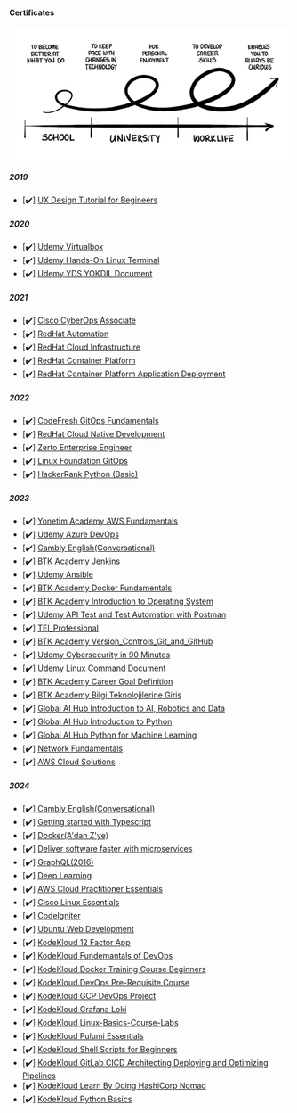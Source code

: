 #### Certificates

![Learner](/images/Lifelong_learning.jpg)

##### 2019

- [✔️] [UX Design Tutorial for Begineers](/2019/UX_Design_Tutorial_for_Beginners.pdf)


##### 2020 

- [✔️] [Udemy Virtualbox](/2020/VirtualBox_with_virtual_machine.pdf)
- [✔️] [Udemy Hands-On Linux Terminal](/2020/Hands-On-Linux-Terminal.pdf)
- [✔️] [Udemy YDS YOKDIL Document](/2020/yds.pdf)

##### 2021 

- [✔️] [Cisco CyberOps Associate](/2021/Cisco_CyberOps_Associate.pdf)
- [✔️] [RedHat Automation](/2021/RedHat_Automation.pdf)
- [✔️] [RedHat Cloud Infrastructure](/2021/RedHat_Cloud_Infrastructure.pdf)
- [✔️] [RedHat Container Platform](/2021/RedHat_Container_Platform.pdf)
- [✔️] [RedHat Container Platform Application Deployment](/2021/RedHat_Container_Platform_Application_Deployment.pdf)

##### 2022

- [✔️] [CodeFresh GitOps Fundamentals](/2022/CodeFresh_GitOps_Fundamentals.pdf)
- [✔️] [RedHat Cloud Native Development](/2022/RedHat_Cloud-Native_Development.pdf)
- [✔️] [Zerto Enterprise Engineer](/2022/RedHat_Cloud_Infrastructure.pdf)
- [✔️] [Linux Foundation GitOps](/2022/LinuxFoundation_GitOps.pdf)
- [✔️] [HackerRank Python (Basic)](/2022/python_basic_certificate.pdf)
  
##### 2023

- [✔️] [Yonetim Academy AWS Fundamentals](/2023/AWS_Foundational_Level_Cloud_Practitioner_Essentials.pdf)
- [✔️] [Udemy Azure DevOps](/2023/Azure_DevOps.pdf)
- [✔️] [Cambly English(Conversational)](/2023/Cambly_Certificate.pdf)
- [✔️] [BTK Academy Jenkins](/2023/DevOps_Solutions_(Jenkins)_Certificates.pdf)
- [✔️] [Udemy Ansible](/2023/DevOps-Ansible-Zero-to-Hero.pdf)
- [✔️] [BTK Academy Docker Fundamentals](/2023/Docker_Fundamentals_Certificates.pdf)
- [✔️] [BTK Academy Introduction to Operating System](/2023/Introduction_to_Operating_System_Certificates.pdf)
- [✔️] [Udemy API Test and Test Automation with Postman](/2023/Postman_ile_API_(Arayuz)_Testi_ve_Test_Otomasyonu.pdf)
- [✔️] [TEI_Professional](/2023/TEI_Professional.jpg)
- [✔️] [BTK Academy Version_Controls_Git_and_GitHub](/2023/Version_Controls_Git_and_GitHub.pdf)
- [✔️] [Udemy Cybersecurity in 90 Minutes](/2023/Cybersecurity_in_90Minutes.pdf)
- [✔️] [Udemy Linux Command Document](/2023/Linux-Fundamentals.pdf)
- [✔️] [BTK Academy Career Goal Definition](/2023/Kariyerde_Hedef_Belirleme_Sertifika.pdf)
- [✔️] [BTK Academy Bilgi Teknolojilerine Giris](/2023/Bilgi_Teknolojilerine_Giri__Sertifika.pdf)
- [✔️] [Global AI Hub Introduction to AI, Robotics and Data](/2023/Nurdan%20Kolay-Introduction%20to%20AI,%20Robotics%20and%20Data-Global%20AI%20Hub.pdf)
- [✔️] [Global AI Hub Introduction to Python](/2023/Nurdan%20Kolay-Introduction%20to%20Python-Global%20AI%20Hub.pdf)
- [✔️] [Global AI Hub Python for Machine Learning](/2023/Nurdan%20Kolay-Python%20for%20Machine%20Learning-Global%20AI%20Hub.pdf)
- [✔️] [Network Fundamentals](/2023/Network_Fundamentals.pdf)
- [✔️] [AWS Cloud Solutions](/2023/AWS_Cloud_Solutions.pdf)

##### 2024

- [✔️] [Cambly English(Conversational)](/2024/Cambly_Certificate.pdf)
- [✔️] [Getting started with Typescript](/2024/Getting_started_with_TypeScript.pdf)
- [✔️] [Docker(A'dan Z'ye)](/2024/Docker.pdf)
- [✔️] [Deliver software faster with microservices](/2024/Deliver_software_faster_with_microservices.pdf)
- [✔️] [GraphQL(2016)](/2024/GraphQL.pdf)
- [✔️] [Deep Learning](/2024/Deep_Learning.pdf)
- [✔️] [AWS Cloud Practitioner Essentials](/2024/AWS_Cloud_Practitioner_Essentials.pdf)
- [✔️] [Cisco Linux Essentials](/2024/Cisco_LinuxEssentials_certificate.pdf)
- [✔️] [CodeIgniter](/2024/CodeIgniter.pdf)
- [✔️] [Ubuntu Web Development](/2024/Ubuntu_web_development_setup.pdf)
- [✔️] [KodeKloud 12 Factor App](/2024/KodeKloud_12-Factor-App.pdf)
- [✔️] [KodeKloud Fundemantals of DevOps](/2024/KodeKloud_Certificate_Fundamentals-of-DevOps.pdf)
- [✔️] [KodeKloud Docker Training Course Beginners](/2024/KodeKloud_Docker_Training_Course.pdf)
- [✔️] [KodeKloud DevOps Pre-Requisite Course](/2024/KodeKloud_DevOps-Pre-Requisite-Course.pdf)
- [✔️] [KodeKloud GCP DevOps Project](/2024/KodeKloud_GCP-DevOps-Project.pdf)
- [✔️] [KodeKloud Grafana Loki](/2024/KodeKloud_Grafana-Loki.pdf)
- [✔️] [KodeKloud Linux-Basics-Course-Labs](/2024/KodeKloud_Linux-Basics-Course-Labs.pdf)
- [✔️] [KodeKloud Pulumi Essentials](/2024/KodeKloud_Pulumi-Essentials.pdf)
- [✔️] [KodeKloud Shell Scripts for Beginners](/2024/KodeKloud_Shell-Scripts-for-Beginners.pdf)
- [✔️] [KodeKloud GitLab CICD Architecting Deploying and Optimizing Pipelines](/2024/KodeKloud_GitLab-CICD-Architecting-Deploying-and-Optimizing-Pipelines.pdf)
- [✔️] [KodeKloud Learn By Doing HashiCorp Nomad](/2024/KodeKloud_Learn-By-Doing-HashiCorp-Nomad.pdf)
- [✔️] [KodeKloud Python Basics](/2024/KodeKloud_Python-Basics.pdf)